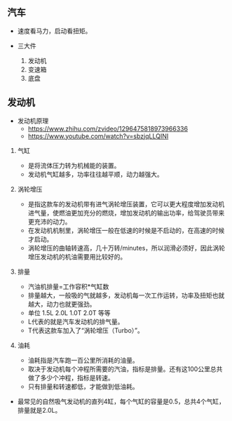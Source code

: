 ## 汽车
- 速度看马力，启动看扭矩。

- 三大件
    1. 发动机
    2. 变速箱
    3. 底盘

## 发动机
- 发动机原理 
    - https://www.zhihu.com/zvideo/1296475818973966336
    - https://www.youtube.com/watch?v=sbzjqLLQINI

1. 气缸
    - 是将流体压力转为机械能的装置。
    - 发动机气缸越多，功率往往越平顺，动力越强大。

2. 涡轮增压
    - 是指这款车的发动机带有进气涡轮增压装置，它可以更大程度增加发动机进气量，使燃油更加充分的燃烧，增加发动机的输出功率，给驾驶员带来更充沛的动力。
    - 在发动机机制里，涡轮增压一般在低速的时候是不启动的，在高速的时候才启动。
    - 涡轮增压的曲轴转速高，几十万转/minutes，所以润滑必须好，因此涡轮增压发动机的机油需要用比较好的。

3. 排量
    - 汽油机排量=工作容积*气缸数
    - 排量越大，一般吸的气就越多，发动机每一次工作运转，功率及扭矩也就越大，动力也就更强劲。
    - 单位 1.5L 2.0L 1.0T 2.0T 等等
    - L代表的就是汽车发动机的排气量。
    - T代表这款车加入了“涡轮增压（Turbo）”。

4. 油耗
    - 油耗指是汽车跑一百公里所消耗的油量。
    - 取决于发动机每个冲程所需要的汽油，指标是排量。还有这100公里总共做了多少个冲程，指标是转速。
    - 只有排量和转速都低，才能做到低油耗。


- 最常见的自然吸气发动机的直列4缸，每个气缸的容量是0.5，总共4个气缸，排量就是2.0L。


